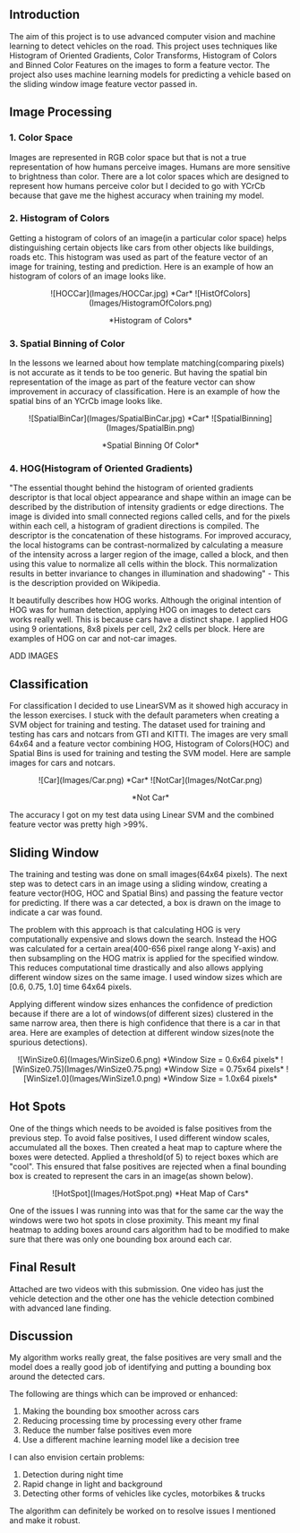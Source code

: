 ## Introduction
The aim of this project is to use advanced computer vision and machine learning to detect vehicles on the road. This project uses techniques like Histogram of Oriented Gradients, Color Transforms, Histogram of Colors and Binned Color Features on the images to form a feature vector. The project also uses machine learning models for predicting a vehicle based on the sliding window image feature vector passed in. 


## Image Processing 
### 1. Color Space
Images are represented in RGB color space but that is not a true representation of how humans perceive images. Humans are more sensitive to brightness than color. There are a lot color spaces which are designed to represent how humans perceive color but I decided to go with YCrCb because that gave me the highest accuracy when training my model. 

### 2. Histogram of Colors
Getting a histogram of colors of an image(in a particular color space) helps distinguishing certain objects like cars from other objects like buildings, roads etc. This histogram was used as part of the feature vector of an image for training, testing and prediction. Here is an example of how an histogram of colors of an image looks like. 

<p align="center">
![HOCCar](Images/HOCCar.jpg)    
*Car*           
![HistOfColors](Images/HistogramOfColors.png)
<p align="center">
*Histogram of Colors*

### 3. Spatial Binning of Color
In the lessons we learned about how template matching(comparing pixels) is not accurate as it tends to be too generic. But having the spatial bin representation of the image as part of the feature vector can show improvement in accuracy of classification. Here is an example of how the spatial bins of an YCrCb image looks like.

<p align="center">
![SpatialBinCar](Images/SpatialBinCar.jpg)    
*Car*           
![SpatialBinning](Images/SpatialBin.png)
<p align="center">
*Spatial Binning Of Color*

### 4. HOG(Histogram of Oriented Gradients)
"The essential thought behind the histogram of oriented gradients descriptor is that local object appearance and shape within an image can be described by the distribution of intensity gradients or edge directions. The image is divided into small connected regions called cells, and for the pixels within each cell, a histogram of gradient directions is compiled. The descriptor is the concatenation of these histograms. For improved accuracy, the local histograms can be contrast-normalized by calculating a measure of the intensity across a larger region of the image, called a block, and then using this value to normalize all cells within the block. This normalization results in better invariance to changes in illumination and shadowing" - This is the description provided on Wikipedia. 

It beautifully describes how HOG works. Although the original intention of HOG was for human detection, applying HOG on images to detect cars works really well. This is because cars have a distinct shape. I applied HOG using 9 orientations, 8x8 pixels per cell, 2x2 cells per block. Here are examples of HOG on car and not-car images. 

ADD IMAGES

## Classification
For classification I decided to use LinearSVM as it showed high accuracy in the lesson exercises. I stuck with the default parameters when creating a SVM object for training and testing. The dataset used for training and testing has cars and notcars from GTI and KITTI. The images are very small 64x64 and a feature vector combining HOG, Histogram of Colors(HOC) and Spatial Bins is used for training and testing the SVM model. Here are sample images for cars and notcars. 

<p align="center">
![Car](Images/Car.png)    
*Car*           
![NotCar](Images/NotCar.png)
<p align="center">
*Not Car*

The accuracy I got on my test data using Linear SVM and the combined feature vector was pretty high >99%. 

## Sliding Window
The training and testing was done on small images(64x64 pixels). The next step was to detect cars in an image using a sliding window, creating a feature vector(HOG, HOC and Spatial Bins) and passing the feature vector for predicting. If there was a car detected, a box is drawn on the image to indicate a car was found. 

The problem with this approach is that calculating HOG is very computationally expensive and slows down the search. Instead the HOG was calculated for a certain area(400-656 pixel range along Y-axis) and then subsampling on the HOG matrix is applied for the specified window. This reduces computational time drastically and also allows applying different window sizes on the same image. I used window sizes which are [0.6, 0.75, 1.0] time 64x64 pixels. 

Applying different window sizes enhances the confidence of prediction because if there are a lot of windows(of different sizes) clustered in the same narrow area, then there is high confidence that there is a car in that area. Here are examples of detection at different window sizes(note the spurious detections).
 
<p align="center">
![WinSize0.6](Images/WinSize0.6.png)    
*Window Size = 0.6x64 pixels*           
![WinSize0.75](Images/WinSize0.75.png)    
*Window Size = 0.75x64 pixels* 
![WinSize1.0](Images/WinSize1.0.png)    
*Window Size = 1.0x64 pixels* 
<p align="center">

## Hot Spots
One of the things which needs to be avoided is false positives from the previous step. To avoid false positives, I used different window scales, accumulated all the boxes. Then created a heat map to capture where the boxes were detected. Applied a threshold(of 5) to reject boxes which are "cool". This ensured that false positives are rejected when a final bounding box is created to represent the cars in an image(as shown below).

<p align="center">
![HotSpot](Images/HotSpot.png)    
*Heat Map of Cars*
<p align="center">

One of the issues I was running into was that for the same car the way the windows were two hot spots in close proximity. This meant my final heatmap to adding boxes around cars algorithm had to be modified to make sure that there was only one bounding box around each car.

## Final Result
Attached are two videos with this submission. One video has just the vehicle detection and the other one has the vehicle detection combined with advanced lane finding. 

## Discussion
My algorithm works really great, the false positives are very small and the model does a really good job of identifying and putting a bounding box around the detected cars. 

The following are things which can be improved or enhanced:

1. Making the bounding box smoother across cars
2. Reducing processing time by processing every other frame
3. Reduce the number false positives even more
4. Use a different machine learning model like a decision tree

I can also envision certain problems:

1. Detection during night time
2. Rapid change in light and background
3. Detecting other forms of vehicles like cycles, motorbikes & trucks

The algorithm can definitely be worked on to resolve issues I mentioned and make it robust. 
